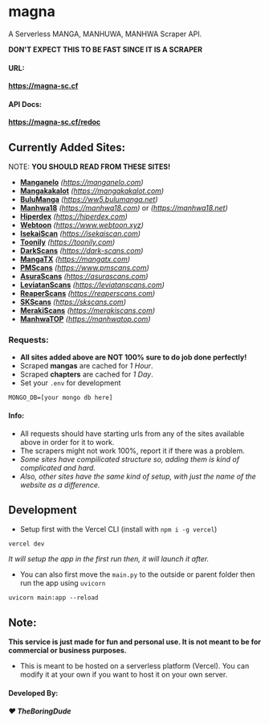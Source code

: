 # magna
A Serverless MANGA, MANHUWA, MANHWA Scraper API.

**DON'T EXPECT THIS TO BE FAST SINCE IT IS A SCRAPER**

#### URL:
**https://magna-sc.cf**

#### API Docs:
**https://magna-sc.cf/redoc**

## Currently Added Sites:
NOTE: **YOU SHOULD READ FROM THESE SITES!**

- [**Manganelo**](https://manganelo.com) *(https://manganelo.com)*
- [**Mangakakalot**](https://mangakakalot.com) *(https://mangakakalot.com)*
- [**BuluManga**](https://ww5.bulumanga.net) *(https://ww5.bulumanga.net)*
- [**Manhwa18**](https://manhwa18.com) *(https://manhwa18.com)* or *(https://manhwa18.net)*
- [**Hiperdex**](https://hiperdex.com) *(https://hiperdex.com)*
- [**Webtoon**](https://www.webtoon.xyz) *(https://www.webtoon.xyz)*
- [**IsekaiScan**](https://isekaiscan.com) *(https://isekaiscan.com)*
- [**Toonily**](https://toonily.com) *(https://toonily.com)*
- [**DarkScans**](https://dark-scans.com) *(https://dark-scans.com)*
- [**MangaTX**](https://mangatx.com) *(https://mangatx.com)*
- [**PMScans**](https://www.pmscans.com) *(https://www.pmscans.com)*
- [**AsuraScans**](https://asurascans.com) *(https://asurascans.com)*
- [**LeviatanScans**](https://leviatanscans.com) *(https://leviatanscans.com)*
- [**ReaperScans**](https://reaperscans.com) *(https://reaperscans.com)*
- [**SKScans**](https://skscans.com) *(https://skscans.com)*
- [**MerakiScans**](https://merakiscans.com) *(https://merakiscans.com)*
- [**ManhwaTOP**](https://manhwatop.com) *(https://manhwatop.com)*

### Requests:
- **All sites added above are NOT 100% sure to do job done perfectly!**
- Scraped **mangas** are cached for *1 Hour*.
- Scraped **chapters** are cached for *1 Day*.
- Set your `.env` for development
```
MONGO_DB=[your mongo db here]
```

#### Info:
- All requests should have starting urls from any of the sites available above in order for it to work.
- The scrapers might not work 100%, report it if there was a problem.
- *Some sites have compilicated structure so, adding them is kind of complicated and hard.*
- *Also, other sites have the same kind of setup, with just the name of the website as a difference.*

## Development
- Setup first with the Vercel CLI (install with `npm i -g vercel`)
```
vercel dev
```
*It will setup the app in the first run then, it will launch it after.*
- You can also first move the `main.py` to the outside or parent folder then run the app using `uvicorn`
```
uvicorn main:app --reload
```

## Note:
**This service is just made for fun and personal use. It is not meant to be for commercial or business purposes.**
- This is meant to be hosted on a serverless platform (Vercel). You can modify it at your own if you want to host it on your own server.

#### Developed By:
##### :heart: TheBoringDude

